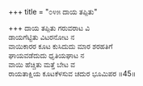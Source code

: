 +++
title = "೦೪೫ ದಾಯ ತಪ್ಪಿತು"

+++
ದಾಯ ತಪ್ಪಿತು ಗರುವರಾಟ ವಿ  
ಡಾಯಗೆಟ್ಟಿತು ವಿಟರನೋಟ ನ  
ವಾಯಿಕಾರರ ಕೂಟ ಕುಸಿದುದು ಮಾರ ಶರಹತಿಗೆ   
ಘಾಯವಡೆದುದು ಧೃತಿಯಘಾಟ ನ  
ವಾಯಿ ಹೆಚ್ಚಿತು ಮತ್ತೆ ಬೇಟ ವ  
ರಾಯತಾಕ್ಷಿಯ ಕೂಟಕೆಳಸುವ ಚದುರ ಭೂಮಿಪರ      ॥45॥